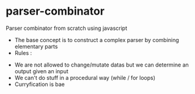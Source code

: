 # parser-combinator
Parser combinator from scratch using javascript
- The base concept is to construct a complex parser by combining elementary parts
- Rules :
 * We are not allowed to change/mutate datas but we can determine an output given an input
 * We can't do stuff in a procedural way (while / for loops)
 * Curryfication is bae